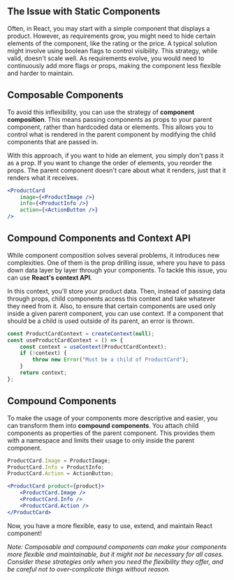 
## The Issue with Static Components

Often, in React, you may start with a simple component that displays a product. However, as requirements grow, you might need to hide certain elements of the component, like the rating or the price. A typical solution might involve using boolean flags to control visibility. This strategy, while valid, doesn't scale well. As requirements evolve, you would need to continuously add more flags or props, making the component less flexible and harder to maintain.

## Composable Components

To avoid this inflexibility, you can use the strategy of **component composition**. This means passing components as props to your parent component, rather than hardcoded data or elements. This allows you to control what is rendered in the parent component by modifying the child components that are passed in. 

With this approach, if you want to hide an element, you simply don't pass it as a prop. If you want to change the order of elements, you reorder the props. The parent component doesn't care about what it renders, just that it renders what it receives.

```jsx
<ProductCard 
    image={<ProductImage />} 
    info={<ProductInfo />} 
    action={<ActionButton />}
/>
```

## Compound Components and Context API

While component composition solves several problems, it introduces new complexities. One of them is the prop drilling issue, where you have to pass down data layer by layer through your components. To tackle this issue, you can use **React's context API**.

In this context, you'll store your product data. Then, instead of passing data through props, child components access this context and take whatever they need from it. Also, to ensure that certain components are used only inside a given parent component, you can use context. If a component that should be a child is used outside of its parent, an error is thrown.

```jsx
const ProductCardContext = createContext(null);
const useProductCardContext = () => {
    const context = useContext(ProductCardContext);
    if (!context) {
        throw new Error("Must be a child of ProductCard");
    }
    return context;
};
```

## Compound Components

To make the usage of your components more descriptive and easier, you can transform them into **compound components**. You attach child components as properties of the parent component. This provides them with a namespace and limits their usage to only inside the parent component.

```jsx
ProductCard.Image = ProductImage;
ProductCard.Info = ProductInfo;
ProductCard.Action = ActionButton;

<ProductCard product={product}>
    <ProductCard.Image />
    <ProductCard.Info />
    <ProductCard.Action />
</ProductCard>
```

Now, you have a more flexible, easy to use, extend, and maintain React component!

*Note: Composable and compound components can make your components more flexible and maintainable, but it might not be necessary for all cases. Consider these strategies only when you need the flexibility they offer, and be careful not to over-complicate things without reason.*